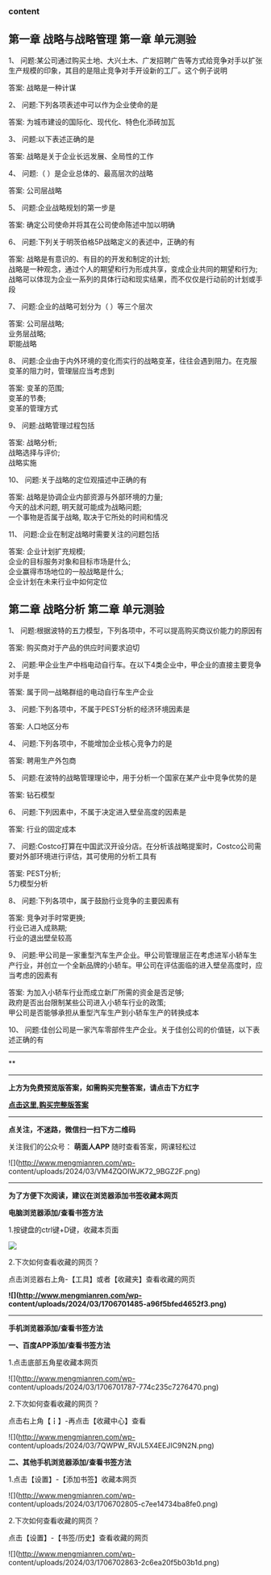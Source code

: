 ### content

## 第一章 战略与战略管理 第一章 单元测验

1、 问题:某公司通过购买土地、大兴土木、广发招聘广告等方式给竞争对手以扩张生产规模的印象，其目的是阻止竞争对手开设新的工厂。这个例子说明

答案: 战略是一种计谋  

2、 问题:下列各项表述中可以作为企业使命的是

答案: 为城市建设的国际化、现代化、特色化添砖加瓦

3、 问题:以下表述正确的是

答案: 战略是关于企业长远发展、全局性的工作

4、 问题:（ ）是企业总体的、最高层次的战略

答案: 公司层战略

5、 问题:企业战略规划的第一步是

答案: 确定公司使命并将其在公司使命陈述中加以明确

6、 问题:下列关于明茨伯格5P战略定义的表述中，正确的有

答案: 战略是有意识的、有目的的开发和制定的计划;  
战略是一种观念，通过个人的期望和行为形成共享，变成企业共同的期望和行为;  
战略可以体现为企业一系列的具体行动和现实结果，而不仅仅是行动前的计划或手段

7、 问题:企业的战略可划分为（ ）等三个层次

答案: 公司层战略;  
业务层战略;  
职能战略

8、 问题:企业由于内外环境的变化而实行的战略变革，往往会遇到阻力。在克服变革的阻力时，管理层应当考虑到

答案: 变革的范围;  
变革的节奏;  
变革的管理方式

9、 问题:战略管理过程包括

答案: 战略分析;  
战略选择与评价;  
战略实施

10、 问题:关于战略的定位观描述中正确的有

答案: 战略是协调企业内部资源与外部环境的力量;  
今天的战术问题, 明天就可能成为战略问题;  
一个事物是否属于战略, 取决于它所处的时间和情况

11、 问题:企业在制定战略时需要关注的问题包括

答案: 企业计划扩充规模;  
企业的目标服务对象和目标市场是什么;  
企业赢得市场地位的一般战略是什么;  
企业计划在未来行业中如何定位

## 第二章 战略分析 第二章 单元测验

1、 问题:根据波特的五力模型，下列各项中，不可以提高购买商议价能力的原因有

答案: 购买商对于产品的供应时间要求迫切

2、 问题:甲企业生产中档电动自行车。在以下4类企业中，甲企业的直接主要竞争对手是

答案: 属于同一战略群组的电动自行车生产企业

3、 问题:下列各项中，不属于PEST分析的经济环境因素是

答案: 人口地区分布

4、 问题:下列各项中，不能增加企业核心竞争力的是

答案: 聘用生产外包商

5、 问题:在波特的战略管理理论中，用于分析一个国家在某产业中竞争优势的是

答案: 钻石模型

6、 问题:下列因素中，不属于决定进入壁垒高度的因素是

答案: 行业的固定成本

7、 问题:Costco打算在中国武汉开设分店。在分析该战略提案时，Costco公司需要对外部环境进行评估，其可使用的分析工具有

答案: PEST分析;  
5力模型分析

8、 问题:下列各项中，属于鼓励行业竞争的主要因素有

答案: 竞争对手时常更换;  
行业已进入成熟期;  
行业的退出壁垒较高

9、
问题:甲公司是一家重型汽车生产企业。甲公司管理层正在考虑进军小轿车生产行业，并创立一个全新品牌的小轿车。甲公司在评估面临的进入壁垒高度时，应当考虑的因素有

答案: 为加入小轿车行业而成立新厂所需的资金是否足够;  
政府是否出台限制某些公司进入小轿车行业的政策;  
甲公司是否能够承担从重型汽车生产到小轿车生产的转换成本

10、 问题:佳创公司是一家汽车零部件生产企业。关于佳创公司的价值链，以下表述正确的有

* * *

**

* * *

**上方为免费预览版答案，如需购买完整答案，请点击下方红字**

[**点击这里,购买完整版答案**](http://mooc.mengmianren.com/mooc/99220.html)

* * *

**点关注，不迷路，微信扫一扫下方二维码**

关注我们的公众号： **萌面人APP** 随时查看答案，网课轻松过

![](http://www.mengmianren.com/wp-
content/uploads/2024/03/VM4ZQOIWJK72_9BGZ2F.png)

* * *

**为了方便下次阅读，建议在浏览器添加书签收藏本网页**

**电脑浏览器添加/查看书签方法**

1.按键盘的ctrl键+D键，收藏本页面

![](http://www.mengmianren.com/wp-content/uploads/2024/03/AF9T_JKKHAJN.png)

2.下次如何查看收藏的网页？

点击浏览器右上角-【工具】或者【收藏夹】查看收藏的网页

**![](http://www.mengmianren.com/wp-
content/uploads/2024/03/1706701485-a96f5bfed4652f3.png)**

* * *

**手机浏览器添加/查看书签方法**

**一、百度APP添加/查看书签方法**

1.点击底部五角星收藏本网页

![](http://www.mengmianren.com/wp-
content/uploads/2024/03/1706701787-774c235c7276470.png)

2.下次如何查看收藏的网页？

点击右上角【┇】-再点击【收藏中心】查看

![](http://www.mengmianren.com/wp-
content/uploads/2024/03/7QWPW_RVJL5X4EEJIC9N2N.png)

**二、其他手机浏览器添加/查看书签方法**

1.点击【设置】-【添加书签】收藏本网页

![](http://www.mengmianren.com/wp-
content/uploads/2024/03/1706702805-c7ee14734ba8fe0.png)

2.下次如何查看收藏的网页？

点击【设置】-【书签/历史】查看收藏的网页

![](http://www.mengmianren.com/wp-
content/uploads/2024/03/1706702863-2c6ea20f5b03b1d.png)

